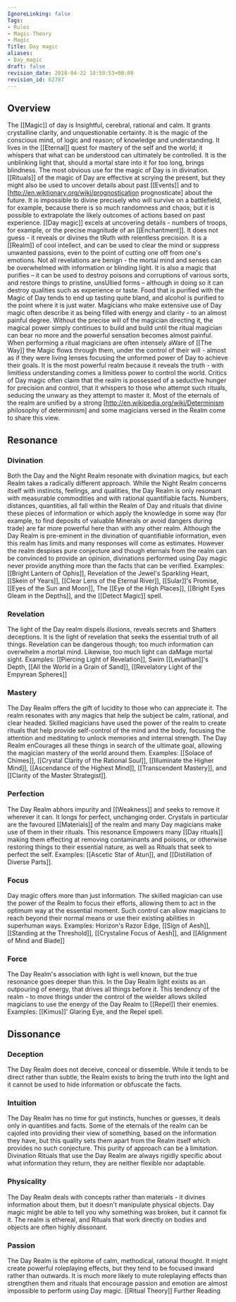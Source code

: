```yaml
---
IgnoreLinking: false
Tags:
- Rules
- Magic-Theory
- Magic
Title: Day magic
aliases:
- Day_magic
draft: false
revision_date: 2018-04-22 18:59:53+00:00
revision_id: 62787
---
```


## Overview
The [[Magic]] of day is Insightful, cerebral, rational and calm. It grants crystalline clarity, and unquestionable certainty. It is the magic of the conscious mind, of logic and reason; of knowledge and understanding. It lives in the [[Eternal]] quest for mastery of the self and the world; it whispers that what can be understood can ultimately be controlled. It is the unblinking light that, should a mortal stare into it for too long, brings blindness. 
The most obvious use for the magic of Day is in divination. [[Rituals]] of the magic of Day are effective at scrying the present, but they might also be used to uncover details about past [[Events]] and to [http://en.wiktionary.org/wiki/prognostication prognosticate] about the future. It is impossible to divine precisely who will survive on a battlefield, for example, because there is so much randomness and chaos; but it is possible to extrapolate the likely outcomes of actions based on past experience. [[Day magic]] excels at uncovering details - numbers of troops, for example, or the precise magnitude of an [[Enchantment]]. It does not guess - it reveals or divines the tRuth with relentless precision.
It is a [[Realm]] of cool intellect, and can be used to clear the mind or suppress unwanted passions, even to the point of cutting one off from one's emotions. Not all revelations are benign - the mortal mind and senses can be overwhelmed with information or blinding light. It is also a magic that purifies – it can be used to destroy poisons and corruptions of various sorts, and restore things to pristine, unsUllied forms – although in doing so it can destroy qualities such as experience or taste. Food that is purified with the Magic of Day tends to end up tasting quite bland, and alcohol is purified to the point where it is just water.
Magicians who make extensive use of Day magic often describe it as being filled with energy and clarity - to an almost painful degree. Without the precise will of the magician directing it, the magical power simply continues to build and build until the ritual magician can bear no more and the powerful sensation becomes almost painful. When performing a ritual magicians are often intensely aWare of [[The Way]] the Magic flows through them, under the control of their will - almost as if they were living lenses focusing the unformed power of Day to achieve their goals.
It is the most powerful realm because it reveals the truth - with limitless understanding comes a limitless power to control the world.
Critics of Day magic often claim that the realm is possessed of a seductive hunger for precision and control, that it whispers to those who attempt such rituals, seducing the unwary as they attempt to master it. Most of the eternals of the realm are unified by a strong [http://en.wikipedia.org/wiki/Determinism philosophy of determinism] and some magicians versed in the Realm come to share this view.
## Resonance
### Divination
Both the Day and the Night Realm resonate with divination magics, but each Realm takes a radically different approach. While the Night Realm concerns itself with instincts, feelings, and qualities, the Day Realm is only resonant with measurable commodities and with rational quantifiable facts. Numbers, distances, quantities, all fall within the Realm of Day and rituals that divine these pieces of information or which apply the knowledge in some way (for example, to find deposits of valuable Minerals or avoid dangers during trade) are far more powerful here than with any other realm.
Although the Day Realm is pre-eminent in the divination of quantifiable information, even this realm has limits and many responses will come as estimates. However the realm despises pure conjecture and though eternals from the realm can be convinced to provide an opinion, divinations performed using Day magic never provide anything more than the facts that can be verified.
Examples: [[Bright Lantern of Ophis]], Revelation of the Jewel's Sparkling Heart, [[Skein of Years]], [[Clear Lens of the Eternal River]], [[Sular]]'s Promise, [[Eyes of the Sun and Moon]], The [[Eye of the High Places]], [[Bright Eyes Gleam in the Depths]], and the [[Detect Magic]] spell.
### Revelation
The light of the Day realm dispels illusions, reveals secrets and Shatters deceptions. It is the light of revelation that seeks the essential truth of all things. Revelation can be dangerous though; too much information can overwhelm a mortal mind. Likewise, too much light can daMage mortal sight.
Examples: [[Piercing Light of Revelation]], Swim [[Leviathan]]'s Depth, [[All the World in a Grain of Sand]], [[Revelatory Light of the Empyrean Spheres]]
### Mastery
The Day Realm offers the gift of lucidity to those who can appreciate it. The realm resonates with any magics that help the subject be calm, rational, and clear headed. Skilled magicians have used the power of the realm to create rituals that help provide self-control of the mind and the body, focusing the attention and meditating to unlock memories and internal strength. The Day Realm enCourages all these things in search of the ultimate goal, allowing the magician mastery of the world around them.
Examples: [[Solace of Chimes]], [[Crystal Clarity of the Rational Soul]], [[Illuminate the Higher Mind]], [[Ascendance of the Highest Mind]], [[Transcendent Mastery]], and [[Clarity of the Master Strategist]].
### Perfection
The Day Realm abhors impurity and [[Weakness]] and seeks to remove it wherever it can. It longs for perfect, unchanging order. Crystals in particular are the favoured [[Materials]] of the realm and many Day magicians make use of them in their rituals. This resonance Empowers many [[Day rituals]] making them effecting at removing contaminants and poisons, or otherwise restoring things to their essential nature, as well as Rituals that seek to perfect the self.
Examples: [[Ascetic Star of Atun]], and [[Distillation of Diverse Parts]].
### Focus
Day magic offers more than just information. The skilled magician can use the power of the Realm to focus their efforts, allowing them to act in the optimum way at the essential moment. Such control can allow magicians to reach beyond their normal means or use their existing abilities in superhuman ways.
Examples: Horizon's Razor Edge, [[Sign of Aesh]], [[Standing at the Threshold]], [[Crystaline Focus of Aesh]], and [[Alignment of Mind and Blade]]
### Force
The Day Realm's association with light is well known, but the true resonance goes deeper than this. In the Day Realm light exists as an outpouring of energy, that drives all things before it. This tendency of the realm - to move things under the control of the wielder allows skilled magicians to use the energy of the Day Realm to [[Repel]] their enemies.
Examples: [[Kimus]]' Glaring Eye, and the Repel spell.
## Dissonance
### Deception
The Day Realm does not deceive, conceal or dissemble. While it tends to be direct rather than subtle, the Realm exists to bring the truth into the light and it cannot be used to hide information or obfuscate the facts.
### Intuition
The Day Realm has no time for gut instincts, hunches or guesses, it deals only in quantities and facts. Some of the eternals of the realm can be cajoled into providing their view of something, based on the information they have, but this quality sets them apart from the Realm itself which provides no such conjecture.
This purity of approach can be a limitation. Divination Rituals that use the Day Realm are always rigidly specific about what information they return, they are neither flexible nor adaptable.
### Physicality
The Day Realm deals with concepts rather than materials - it divines information about them, but it doesn't manipulate physical objects. Day magic might be able to tell you why something was broken, but it cannot fix it. The realm is ethereal, and Rituals that work directly on bodies and objects are often highly dissonant.
### Passion
The Day Realm is the epitome of calm, methodical, rational thought. It might create powerful roleplaying effects, but they tend to be focused inward rather than outwards. It is much more likely to mute roleplaying effects than strengthen them and rituals that encourage passion and emotion are almost impossible to perform using Day magic.
[[Ritual Theory]] Further Reading